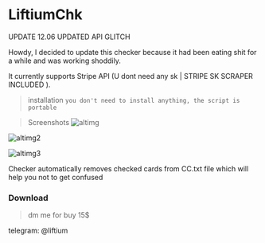 # LiftiumChk 
UPDATE 12.06 UPDATED API GLITCH




Howdy, I decided to update this checker because it had been eating shit for a while and was working shoddily. 


It currently supports Stripe API (U dont need any sk | STRIPE SK SCRAPER INCLUDED ).


> installation
`you don't need to install anything, the script is portable`


> Screenshots
![altimg](https://cdn.discordapp.com/attachments/1100745735500206090/1100793024386191391/image.png)

![altimg2](https://cdn.discordapp.com/attachments/1105370472511713320/1108427256453406761/image.png)

![altimg3](https://cdn.discordapp.com/attachments/1105370472511713320/1108427877394952202/image.png)




Checker automatically removes checked cards from CC.txt file which will help you not to get confused












### Download
> dm me for buy 15$ 

telegram: @liftium



